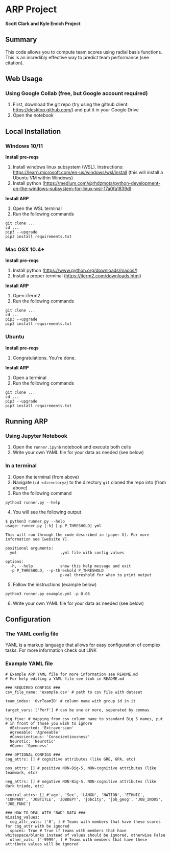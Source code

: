 # ARP Project
**Scott Clark and Kyle Emich Project**

## Summary

This code allows you to compute team scores
using radial basis functions. This is an
incredibly effective way to predict team
performance (see citation).

## Web Usage

### Using Google Collab (free, but Google account required)

1. First, download the git repo (try using the github client: https://desktop.github.com/) and put it in your Google Drive
2. Open the notebook

## Local Installation

### Windows 10/11

**Install pre-reqs**

1. Install windows linux subsystem (WSL). Instructions: https://learn.microsoft.com/en-us/windows/wsl/install (this will install a Ubuntu VM within Windows)
2. Install python (https://medium.com/@rhdzmota/python-development-on-the-windows-subsystem-for-linux-wsl-17a0fa1839d)

**Install ARP**

1. Open the WSL terminal
2. Run the following commands
```
git clone ...
cd ...
pip3 --upgrade
pip3 install requirements.txt
```

### Mac OSX 10.4+

**Install pre-reqs**

1. Install python (https://www.python.org/downloads/macos/)
2. Install a proper terminal (https://iterm2.com/downloads.html)

**Install ARP**

1. Open iTerm2
2. Run the following commands
```
git clone ...
cd ...
pip3 --upgrade
pip3 install requirements.txt
```

### Ubuntu

**Install pre-reqs**

1. Congratulations. You're done.

**Install ARP**

1. Open a terminal
2. Run the following commands
```
git clone ...
cd ...
pip3 --upgrade
pip3 install requirements.txt
```

## Running ARP

### Using Jupyter Notebook

1. Open the `runner.ipynb` notebook and execute both cells
2. Write your own YAML file for your data as needed (see below)

### In a terminal

1. Open the terminal (from above)
2. Navigate (`cd <directory>`) to the directory `git` cloned the repo into (from above)
3. Run the following command
```
python3 runner.py --help
```
4. You will see the following output
```
$ python3 runner.py --help
usage: runner.py [-h] [-p P_THRESHOLD] yml

This will run through the code described in [paper X]. For more information see [website Y].

positional arguments:
  yml                   .yml file with config values

options:
  -h, --help            show this help message and exit
  -p P_THRESHOLD, --p-threshold P_THRESHOLD
                        p-val threshold for when to print output
```
5. Follow the instructions (example below)
```
python3 runner.py example.yml -p 0.05
```

6. Write your own YAML file for your data as needed (see below)

## Configuration

### The YAML config file

YAML is a markup language that allows for easy configuration of complex tasks.
For more information check out LINK

### Example YAML file

```
# Example ARP YAML file for more information see README.md
# For help editing a YAML file see link in README.md

### REQUIRED CONFIGS ###
csv_file_name: 'example.csv' # path to csv file with dataset

team_index: 'OvrTeamID' # column name with group id in it

target_vars: ['Perf'] # can be one or more, seperated by commas

big_five: # mapping from csv column name to standard Big 5 names, put # in front of those you wish to ignore
  #Extraverted: 'Extraversion'
  Agreeable: 'Agreeable'
  #Conscientious: 'Conscientiousness'
  Neurotic: 'Neurotic'
  #Open: 'Openness'

### OPTIONAL CONFIGS ###
cog_attrs: [] # cognitive attributes (like GRE, GPA, etc)

pos_attrs: [] # positive NON-Big-5, NON-cognitive attributes (like teamwork, etc)

neg_attrs: [] # negative NON-Big-5, NON-cognitive attributes (like dark triade, etc)

neutral_attrs: [] #'age', 'Sex', 'LANGU', 'NATION', 'ETHNIC', 'COMPANY', 'JOBTITLE', 'JOBDEPT', 'jobcity', 'job_geog', 'JOB_INDUS', 'JOB_FUNC']

### HOW TO DEAL WITH "BAD" DATA ###
missing_values:
  cog_attr_vals: ['0', ] # Teams with members that have these scores for cog_attr with be ignored
  spaces: True # True if teams with members that have whitespace/blanks instead of values should be ignored, otherwise False
  other_vals: ['-9999', ] # Teams with members that have these attribute values will be ignored
```